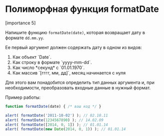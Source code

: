 # Полиморфная функция formatDate

[importance 5]

Напишите функцию `formatDate(date)`, которая возвращает дату в формате `dd.mm.yy`. 

Ее первый аргумент должен содержать дату в одном из видов:
<ol>
<li>Как объект `Date`.</li>
<li>Как строку в формате `yyyy-mm-dd`.</li>
<li>Как число *секунд* с `01.01.1970`.</li>
<li>Как массив `[гггг, мм, дд]`, месяц начинается с нуля</li>
</ol>
Для этого вам понадобится определить тип данных аргумента и, при необходимости, преобразовать входные данные в нужный формат.

Пример работы:

```js
function formatDate(date) { /* ваш код */ }

alert( formatDate('2011-10-02') ); // 02.10.11
alert( formatDate(1234567890) ); // 14.02.09
alert( formatDate([2014, 0, 1]) ); // 01.01.14
alert( formatDate(new Date(2014, 0, 1)) ); // 01.01.14
```


